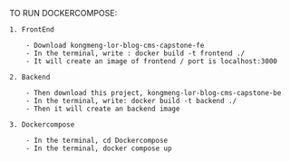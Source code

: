 TO RUN DOCKERCOMPOSE:

    1. FrontEnd
    
        - Download kongmeng-lor-blog-cms-capstone-fe
        - In the terminal, write : docker build -t frontend ./
        - It will create an image of frontend / port is localhost:3000

    2. Backend
    
        - Then download this project, kongmeng-lor-blog-cms-capstone-be
        - In the terminal, write: docker build -t backend ./ 
        - Then it will create an backend image

    3. Dockercompose
    
        - In the terminal, cd Dockercompose
        - In the terminal, docker compose up
